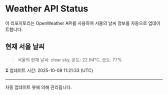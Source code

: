 
# Weather API Status

이 리포지토리는 OpenWeather API를 사용하여 서울의 날씨 정보를 자동으로 업데이트합니다.

## 현재 서울 날씨
> 서울의 현재 날씨: clear sky, 온도: 22.94°C, 습도: 77%

⏳ 업데이트 시간: 2025-10-08 11:21:33 (UTC)

---
자동 업데이트 봇에 의해 관리됩니다.

